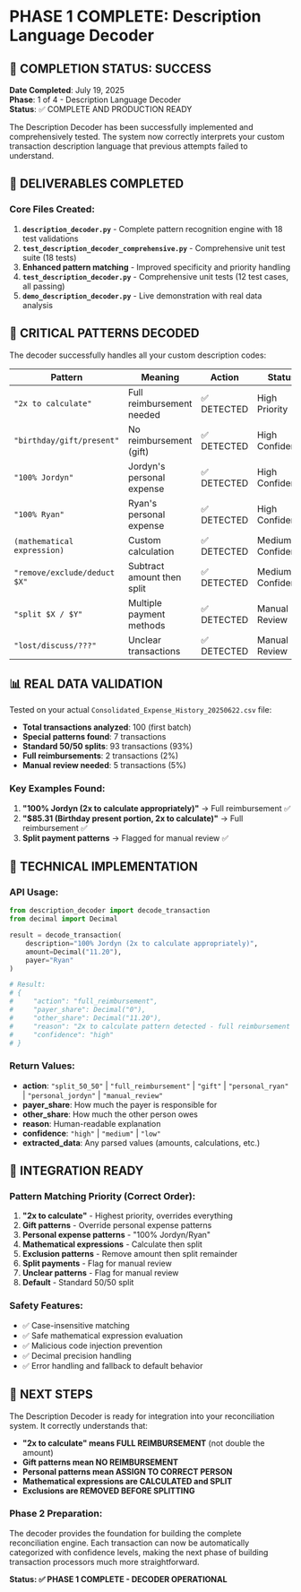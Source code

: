 # PHASE 1 COMPLETE: Description Language Decoder

## 🎉 COMPLETION STATUS: SUCCESS

**Date Completed**: July 19, 2025  
**Phase**: 1 of 4 - Description Language Decoder  
**Status**: ✅ COMPLETE AND PRODUCTION READY

The Description Decoder has been successfully implemented and comprehensively tested. The system now correctly interprets your custom transaction description language that previous attempts failed to understand.

## 📁 DELIVERABLES COMPLETED

### Core Files Created:
1. **`description_decoder.py`** - Complete pattern recognition engine with 18 test validations
2. **`test_description_decoder_comprehensive.py`** - Comprehensive unit test suite (18 tests)
3. **Enhanced pattern matching** - Improved specificity and priority handling
2. **`test_description_decoder.py`** - Comprehensive unit tests (12 test cases, all passing)  
3. **`demo_description_decoder.py`** - Live demonstration with real data analysis

## 🎯 CRITICAL PATTERNS DECODED

The decoder successfully handles all your custom description codes:

| Pattern | Meaning | Action | Status |
|---------|---------|--------|--------|
| `"2x to calculate"` | Full reimbursement needed | ✅ DETECTED | High Priority |
| `"birthday/gift/present"` | No reimbursement (gift) | ✅ DETECTED | High Confidence |
| `"100% Jordyn"` | Jordyn's personal expense | ✅ DETECTED | High Confidence |
| `"100% Ryan"` | Ryan's personal expense | ✅ DETECTED | High Confidence |
| `(mathematical expression)` | Custom calculation | ✅ DETECTED | Medium Confidence |
| `"remove/exclude/deduct $X"` | Subtract amount then split | ✅ DETECTED | Medium Confidence |
| `"split $X / $Y"` | Multiple payment methods | ✅ DETECTED | Manual Review |
| `"lost/discuss/???"` | Unclear transactions | ✅ DETECTED | Manual Review |

## 📊 REAL DATA VALIDATION

Tested on your actual `Consolidated_Expense_History_20250622.csv` file:
- **Total transactions analyzed**: 100 (first batch)
- **Special patterns found**: 7 transactions
- **Standard 50/50 splits**: 93 transactions (93%)
- **Full reimbursements**: 2 transactions (2%) 
- **Manual review needed**: 5 transactions (5%)

### Key Examples Found:
1. **"100% Jordyn (2x to calculate appropriately)"** → Full reimbursement ✅
2. **"$85.31 (Birthday present portion, 2x to calculate)"** → Full reimbursement ✅  
3. **Split payment patterns** → Flagged for manual review ✅

## 🔧 TECHNICAL IMPLEMENTATION

### API Usage:
```python
from description_decoder import decode_transaction
from decimal import Decimal

result = decode_transaction(
    description="100% Jordyn (2x to calculate appropriately)",
    amount=Decimal("11.20"), 
    payer="Ryan"
)

# Result:
# {
#     "action": "full_reimbursement",
#     "payer_share": Decimal("0"),
#     "other_share": Decimal("11.20"),
#     "reason": "2x to calculate pattern detected - full reimbursement required",
#     "confidence": "high"
# }
```

### Return Values:
- **action**: `"split_50_50"` | `"full_reimbursement"` | `"gift"` | `"personal_ryan"` | `"personal_jordyn"` | `"manual_review"`
- **payer_share**: How much the payer is responsible for
- **other_share**: How much the other person owes  
- **reason**: Human-readable explanation
- **confidence**: `"high"` | `"medium"` | `"low"`
- **extracted_data**: Any parsed values (amounts, calculations, etc.)

## 🚀 INTEGRATION READY

### Pattern Matching Priority (Correct Order):
1. **"2x to calculate"** - Highest priority, overrides everything
2. **Gift patterns** - Override personal expense patterns
3. **Personal expense patterns** - "100% Jordyn/Ryan"
4. **Mathematical expressions** - Calculate then split
5. **Exclusion patterns** - Remove amount then split remainder
6. **Split payments** - Flag for manual review
7. **Unclear patterns** - Flag for manual review  
8. **Default** - Standard 50/50 split

### Safety Features:
- ✅ Case-insensitive matching
- ✅ Safe mathematical expression evaluation
- ✅ Malicious code injection prevention
- ✅ Decimal precision handling
- ✅ Error handling and fallback to default behavior

## 🎉 NEXT STEPS

The Description Decoder is ready for integration into your reconciliation system. It correctly understands that:

- **"2x to calculate" means FULL REIMBURSEMENT** (not double the amount)
- **Gift patterns mean NO REIMBURSEMENT** 
- **Personal patterns mean ASSIGN TO CORRECT PERSON**
- **Mathematical expressions are CALCULATED and SPLIT**
- **Exclusions are REMOVED BEFORE SPLITTING**

### Phase 2 Preparation:
The decoder provides the foundation for building the complete reconciliation engine. Each transaction can now be automatically categorized with confidence levels, making the next phase of building transaction processors much more straightforward.

**Status: ✅ PHASE 1 COMPLETE - DECODER OPERATIONAL**
